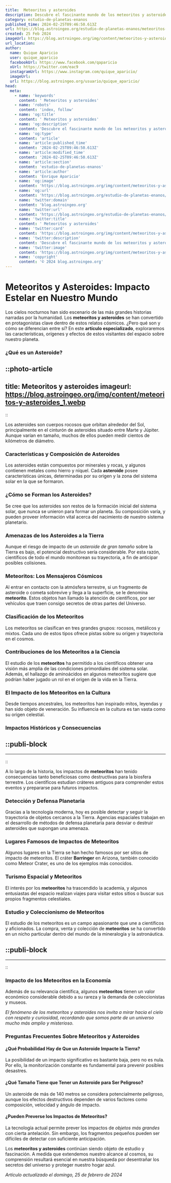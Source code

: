 ```yaml
---
title:  Meteoritos y asteroides
description: Descubre el fascinante mundo de los meteoritos y asteroides; su origen, clasificación y el impacto que han tenido en nuestro planeta a lo largo de la historia.
category: estudio-de-planetas-enanos
published_time: 2024-02-25T09:46:50.613Z
url: https://blog.astroingeo.org/estudio-de-planetas-enanos/meteoritos-y-asteroides
created: 25 Feb 2024
imageUrl: https://blog.astroingeo.org/img/content/meteoritos-y-asteroides_1.webp
url_location:
author:
  name: Quique Aparicio
  user: quique_aparicio
  facebookUrl: https://www.facebook.com/qaparicio
  xUrl: https://twitter.com/eac9
  instagramUrl: https://www.instagram.com/quique_aparicio/
  imageUrl: 
  url: https://blog.astroingeo.org/usuario/quique_aparicio/
head:
  meta:
    - name: 'keywords'
      content: ' Meteoritos y asteroides'
    - name: 'robots'
      content: 'index, follow'
    - name: 'og:title'
      content: ' Meteoritos y asteroides'
    - name: 'og:description'
      content: 'Descubre el fascinante mundo de los meteoritos y asteroides; su origen, clasificación y el impacto que han tenido en nuestro planeta a lo largo de la historia.'
    - name: 'og:type'
      content: 'article'
    - name: 'article:published_time'
      content: '2024-02-25T09:46:50.613Z'
    - name: 'article:modified_time'
      content: '2024-02-25T09:46:50.613Z'
    - name: 'article:section'
      content: 'estudio-de-planetas-enanos'
    - name: 'article:author'
      content: 'Enrique Aparicio'
    - name: 'og:image'
      content: 'https://blog.astroingeo.org/img/content/meteoritos-y-asteroides_1.webp'
    - name: 'og:url'
      content: 'https://blog.astroingeo.org/estudio-de-planetas-enanos/meteoritos-y-asteroides'
    - name: 'twitter:domain'
      content: 'blog.astroingeo.org'
    - name: 'twitter:url'
      content: 'https://blog.astroingeo.org/estudio-de-planetas-enanos/meteoritos-y-asteroides'
    - name: 'twitter:title'
      content: ' Meteoritos y asteroides'
    - name: 'twitter:card'
      content: 'https://blog.astroingeo.org/img/content/meteoritos-y-asteroides_1.webp'
    - name: 'twitter:description'
      content: 'Descubre el fascinante mundo de los meteoritos y asteroides; su origen, clasificación y el impacto que han tenido en nuestro planeta a lo largo de la historia.'
    - name: 'twitter:image'
      content: 'https://blog.astroingeo.org/img/content/meteoritos-y-asteroides_1.webp'
    - name: 'copyright'
      content: '© 2024 blog.astroingeo.org'
---
```

# Meteoritos y Asteroides: Impacto Estelar en Nuestro Mundo

Los cielos nocturnos han sido escenario de las más grandes historias narradas por la humanidad. Los **meteoritos y asteroides** se han convertido en protagonistas clave dentro de estos relatos cósmicos. ¿Pero qué son y cómo se diferencian entre sí? En este **artículo especializado**, exploraremos las características, orígenes y efectos de estos visitantes del espacio sobre nuestro planeta.

### ¿Qué es un Asteroide?


::photo-article
---
title:  Meteoritos y asteroides
imageurl: https://blog.astroingeo.org/img/content/meteoritos-y-asteroides_1.webp
---
::



Los asteroides son cuerpos rocosos que orbitan alrededor del Sol, principalmente en el cinturón de asteroides situado entre Marte y Júpiter. Aunque varían en tamaño, muchos de ellos pueden medir cientos de kilómetros de diámetro. 

### Características y Composición de Asteroides

Los asteroides están compuestos por minerales y rocas, y algunos contienen metales como hierro y níquel. Cada **asteroide** posee características únicas, determinadas por su origen y la zona del sistema solar en la que se formaron.

### ¿Cómo se Forman los Asteroides?

Se cree que los asteroides son restos de la formación inicial del sistema solar, que nunca se unieron para formar un planeta. Su composición varía, y pueden proveer información vital acerca del nacimiento de nuestro sistema planetario.

### Amenazas de los Asteroides a la Tierra

Aunque el riesgo de impacto de un *asteroide de gran tamaño* sobre la Tierra es bajo, el potencial destructivo sería considerable. Por esta razón, científicos de todo el mundo monitorean su trayectoria, a fin de anticipar posibles colisiones.

### Meteoritos: Los Mensajeros Cósmicos

Al entrar en contacto con la atmósfera terrestre, si un fragmento de asteroide o cometa sobrevive y llega a la superficie, se le denomina **meteorito**. Estos objetos han llamado la atención de científicos, por ser vehículos que traen consigo secretos de otras partes del Universo.

### Clasificación de los Meteoritos

Los meteoritos se clasifican en tres grandes grupos: rocosos, metálicos y mixtos. Cada uno de estos tipos ofrece pistas sobre su origen y trayectoria en el cosmos.

### Contribuciones de los Meteoritos a la Ciencia

El estudio de los **meteoritos** ha permitido a los científicos obtener una visión más amplia de las condiciones primordiales del sistema solar. Además, el hallazgo de aminoácidos en algunos meteoritos sugiere que podrían haber jugado un rol en el origen de la vida en la Tierra.

### El Impacto de los Meteoritos en la Cultura

Desde tiempos ancestrales, los meteoritos han inspirado mitos, leyendas y han sido objeto de veneración. Su influencia en la cultura es tan vasta como su origen celestial.

### Impactos Históricos y Consecuencias


  ::publi-block
  ---
  ---
  ::
  
  

A lo largo de la historia, los impactos de **meteoritos** han tenido consecuencias tanto beneficiosas como destructivas para la biosfera terrestre. Los científicos estudian cráteres antiguos para comprender estos eventos y prepararse para futuros impactos.

### Detección y Defensa Planetaria

Gracias a la tecnología moderna, hoy es posible detectar y seguir la trayectoria de objetos cercanos a la Tierra. Agencias espaciales trabajan en el desarrollo de métodos de defensa planetaria para desviar o destruir asteroides que supongan una amenaza.

### Lugares Famosos de Impactos de Meteoritos

Algunos lugares en la Tierra se han hecho famosos por ser sitios de impacto de meteoritos. El cráter **Barringer** en Arizona, también conocido como Meteor Crater, es uno de los ejemplos más conocidos.

### Turismo Espacial y Meteoritos

El interés por los **meteoritos** ha trascendido la academia, y algunos entusiastas del espacio realizan viajes para visitar estos sitios o buscar sus propios fragmentos celestiales.

### Estudio y Coleccionismo de Meteoritos

El estudio de los meteoritos es un campo apasionante que une a científicos y aficionados. La compra, venta y colección de **meteoritos** se ha convertido en un nicho particular dentro del mundo de la mineralogía y la astronáutica.


  ::publi-block
  ---
  ---
  ::
  
  

### Impacto de los Meteoritos en la Economía

Además de su relevancia científica, algunos **meteoritos** tienen un valor económico considerable debido a su rareza y la demanda de coleccionistas y museos.

*El fenómeno de los meteoritos y asteroides nos invita a mirar hacia el cielo con respeto y curiosidad, recordando que somos parte de un universo mucho más amplio y misterioso.*

### Preguntas Frecuentes Sobre Meteoritos y Asteroides

#### ¿Qué Probabilidad Hay de Que un Asteroide Impacte la Tierra?

La posibilidad de un impacto significativo es bastante baja, pero no es nula. Por ello, la monitorización constante es fundamental para prevenir posibles desastres.

#### ¿Qué Tamaño Tiene que Tener un Asteroide para Ser Peligroso?

Un asteroide de más de 140 metros se considera potencialmente peligroso, aunque los efectos destructivos dependen de varios factores como composición, velocidad y ángulo de impacto.

#### ¿Pueden Preverse los Impactos de Meteoritos?

La tecnología actual permite prever los impactos de *objetos más grandes* con cierta antelación. Sin embargo, los fragmentos pequeños pueden ser difíciles de detectar con suficiente anticipación.

Los **meteoritos y asteroides** continúan siendo objeto de estudio y fascinación. A medida que extendemos nuestro alcance al cosmos, su comprensión resultará esencial en nuestra búsqueda por desentrañar los secretos del universo y proteger nuestro hogar azul.

_Artículo actualizado el domingo, 25 de febrero de 2024_
